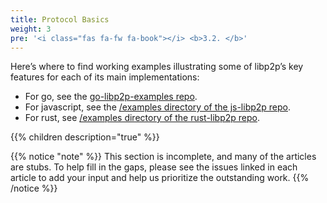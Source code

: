 ```yaml
---
title: Protocol Basics
weight: 3
pre: '<i class="fas fa-fw fa-book"></i> <b>3.2. </b>'
---
```


Here’s where to find working examples illustrating some of libp2p’s key features 
for each of its main implementations:

* For go, see the [go-libp2p-examples repo](https://github.com/libp2p/go-libp2p/tree/master/examples).
* For javascript, see the [/examples directory of the js-libp2p repo](https://github.com/libp2p/js-libp2p/tree/master/examples).
* For rust, see [/examples directory of the rust-libp2p repo](https://github.com/libp2p/rust-libp2p/tree/master/examples).

{{% children description="true" %}}

{{% notice "note" %}}
This section is incomplete, and many of the articles are stubs. To help fill in
the gaps, please see the issues linked in each article to add your input and
help us prioritize the outstanding work.
{{% /notice %}}
